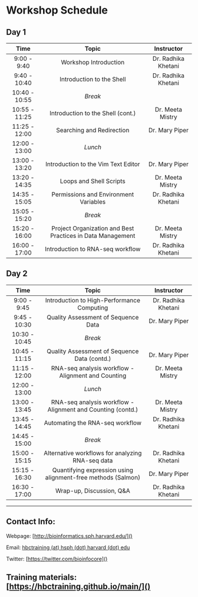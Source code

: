 # Workshop Schedule

## Day 1

| Time            |  Topic  | Instructor |
|:------------------------:|:------------------------------------------------:|:--------:|
|9:00 - 9:40 | Workshop Introduction | Dr. Radhika Khetani |
|9:40 - 10:40 | Introduction to the Shell | Dr. Radhika Khetani |
|10:40 - 10:55 | *Break* | |
|10:55 - 11:25 | Introduction to the Shell (cont.) | Dr. Meeta Mistry |
|11:25 - 12:00 | Searching and Redirection | Dr. Mary Piper |
|12:00 - 13:00 | *Lunch* | |
|13:00 - 13:20 | Introduction to the Vim Text Editor | Dr. Mary Piper |
|13:20 - 14:35 | Loops and Shell Scripts | Dr. Meeta Mistry |
|14:35 - 15:05 | Permissions and Environment Variables | Dr. Radhika Khetani |
|15:05 - 15:20 | *Break* | |
|15:20 - 16:00 | Project Organization and Best Practices in Data Management | Dr. Meeta Mistry |
|16:00 - 17:00 | Introduction to RNA-seq workflow | Dr. Radhika Khetani |

## Day 2

| Time            |   Topic  | Instructor |
|:------------------------:|:----------:|:--------:|
|9:00 - 9:45 | Introduction to High-Performance Computing | Dr. Radhika Khetani |
|9:45 - 10:30 | Quality Assessment of Sequence Data | Dr. Mary Piper |
|10:30 - 10:45 | *Break* | |
|10:45 - 11:15 | Quality Assessment of Sequence Data (contd.) | Dr. Mary Piper |
|11:15 - 12:00 | RNA-seq analysis workflow - Alignment and Counting | Dr. Meeta Mistry |
|12:00 - 13:00 | *Lunch* | |
|13:00 - 13:45 | RNA-seq analysis workflow - Alignment and Counting (contd.) | Dr. Meeta Mistry |
|13:45 - 14:45 | Automating the RNA-seq workflow | Dr. Radhika Khetani |
|14:45 - 15:00 | *Break* | |
|15:00 - 15:15 | Alternative workflows for analyzing RNA-seq data | Dr. Radhika Khetani |
|15:15 - 16:30 | Quantifying expression using alignment-free methods (Salmon) | Dr. Mary Piper |
|16:30 - 17:00 | Wrap-up, Discussion, Q&A | Dr. Radhika Khetani |

----
## Contact Info:

Webpage: [http://bioinformatics.sph.harvard.edu/]()

Email: [hbctraining (at) hsph (dot) harvard (dot) edu](mailto:hbctraining@hsph.harvard.edu)

Twitter: [https://twitter.com/bioinfocore]()

Training materials: [https://hbctraining.github.io/main/]()
---
